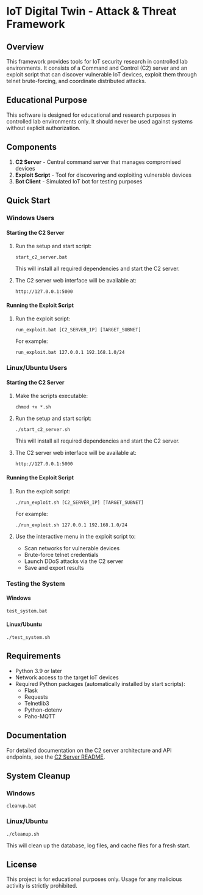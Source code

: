 # IoT Digital Twin - Attack & Threat Framework

## Overview

This framework provides tools for IoT security research in controlled lab environments. It consists of a Command and Control (C2) server and an exploit script that can discover vulnerable IoT devices, exploit them through telnet brute-forcing, and coordinate distributed attacks.

## Educational Purpose

This software is designed for educational and research purposes in controlled lab environments only. It should never be used against systems without explicit authorization.

## Components

1. **C2 Server** - Central command server that manages compromised devices
2. **Exploit Script** - Tool for discovering and exploiting vulnerable devices
3. **Bot Client** - Simulated IoT bot for testing purposes

## Quick Start

### Windows Users

#### Starting the C2 Server

1. Run the setup and start script:
   ```
   start_c2_server.bat
   ```

   This will install all required dependencies and start the C2 server.

2. The C2 server web interface will be available at:
   ```
   http://127.0.0.1:5000
   ```

#### Running the Exploit Script

1. Run the exploit script:
   ```
   run_exploit.bat [C2_SERVER_IP] [TARGET_SUBNET]
   ```

   For example:
   ```
   run_exploit.bat 127.0.0.1 192.168.1.0/24
   ```

### Linux/Ubuntu Users

#### Starting the C2 Server

1. Make the scripts executable:
   ```
   chmod +x *.sh
   ```

2. Run the setup and start script:
   ```
   ./start_c2_server.sh
   ```

   This will install all required dependencies and start the C2 server.

3. The C2 server web interface will be available at:
   ```
   http://127.0.0.1:5000
   ```

#### Running the Exploit Script

1. Run the exploit script:
   ```
   ./run_exploit.sh [C2_SERVER_IP] [TARGET_SUBNET]
   ```

   For example:
   ```
   ./run_exploit.sh 127.0.0.1 192.168.1.0/24
   ```

2. Use the interactive menu in the exploit script to:
   - Scan networks for vulnerable devices
   - Brute-force telnet credentials
   - Launch DDoS attacks via the C2 server
   - Save and export results

### Testing the System

#### Windows
```
test_system.bat
```

#### Linux/Ubuntu
```
./test_system.sh
```

## Requirements

- Python 3.9 or later
- Network access to the target IoT devices
- Required Python packages (automatically installed by start scripts):
  - Flask
  - Requests
  - Telnetlib3
  - Python-dotenv
  - Paho-MQTT

## Documentation

For detailed documentation on the C2 server architecture and API endpoints, see the [C2 Server README](c2_server/README.md).

## System Cleanup

### Windows
```
cleanup.bat
```

### Linux/Ubuntu
```
./cleanup.sh
```

This will clean up the database, log files, and cache files for a fresh start.

## License

This project is for educational purposes only. Usage for any malicious activity is strictly prohibited.

